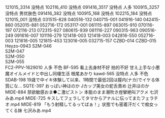 121015_3314    没特点
102116_410    没特点
091416_3517    没特点 人多
100915_3257     没特点 男优肤色
091416_382 没特点
100915_168 没特点
102215_184 没特点
121015_001 没特点
031515-828 
040516-132 
040715-001 
041916-140 
042415-860 
052015-881 
052716-172 
053117-001 
061115-897 
063015-910 
070116-197 
072116-213 
072315-927 
080615-939 
081116-227 
090315-963 
090516-249 
091616-007 
101116-279 
121418-003 
121418-003 
042816-550 
052716-003 
121616-005 
121815-453 
123016-005 
032715-157 
CZBD-014
CZBD-015 
Heyzo-0943 
S2M-046  
S2M-047  
S2M-050  
S2M-055  
FC2-PPV-1629010 人多 不色
BF-595 看上去身材不好 拍的不好 甘え上手な小悪魔オイルメイドと中出し同棲生活 根尾あかり
kawd-565 没特点 人多 不色
SDAB-198 19歳で中イキ体験して以来、1時間で最低2回は膣内(ナカ)でイケる体質にな…
SQTE-397 おっぱい神ほのか Jカップ美女の蛇舌責め 辻井ほのか
MIDE-884 禁欲敏感おま●こ激ピストン 本能のまま潮吹き痙攣絶叫アクメ 七沢みあ.mp4
MIDE-725 キスしてフェラしてタマからアナルに伝ってまたフェラチオ.mp4
MIDE-819 「もう射精してるってばぁ！」状態でも密着汗だくで痴女ってくる妹 七沢みあ.mp4
